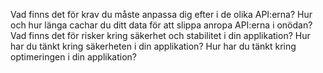 Vad finns det för krav du måste anpassa dig efter i de olika API:erna?
Hur och hur länga cachar du ditt data för att slippa anropa API:erna i onödan?
Vad finns det för risker kring säkerhet och stabilitet i din applikation?
Hur har du tänkt kring säkerheten i din applikation?
Hur har du tänkt kring optimeringen i din applikation?